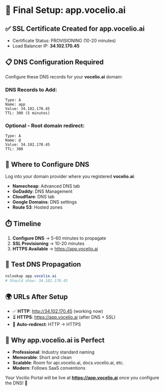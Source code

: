 # 🚀 Final Setup: app.vocelio.ai

## ✅ **SSL Certificate Created for app.vocelio.ai**
- Certificate Status: PROVISIONING (10-20 minutes)
- Load Balancer IP: **34.102.170.45**

## 📋 **DNS Configuration Required**
Configure these DNS records for your **vocelio.ai** domain:

### DNS Records to Add:
```dns
Type: A
Name: app
Value: 34.102.170.45  
TTL: 300 (5 minutes)
```

### Optional - Root domain redirect:
```dns  
Type: A
Name: @
Value: 34.102.170.45
TTL: 300
```

## 🔧 **Where to Configure DNS**
Log into your domain provider where you registered **vocelio.ai**:

- **Namecheap**: Advanced DNS tab
- **GoDaddy**: DNS Management  
- **Cloudflare**: DNS tab
- **Google Domains**: DNS settings
- **Route 53**: Hosted zones

## ⏱️ **Timeline**
1. **Configure DNS** → 5-60 minutes to propagate
2. **SSL Provisioning** → 10-20 minutes  
3. **HTTPS Available** → https://app.vocelio.ai

## 🧪 **Test DNS Propagation**
```powershell
nslookup app.vocelio.ai
# Should show: 34.102.170.45
```

## 🌍 **URLs After Setup**
- ✅ **HTTP**: http://34.102.170.45 (working now)
- ⏳ **HTTPS**: https://app.vocelio.ai (after DNS + SSL)
- 🔄 **Auto-redirect**: HTTP → HTTPS

## 🎯 **Why app.vocelio.ai is Perfect**
- **Professional**: Industry standard naming
- **Memorable**: Short and clean  
- **Scalable**: Room for api.vocelio.ai, docs.vocelio.ai, etc.
- **Modern**: Follows SaaS conventions

Your Vocilio Portal will be live at **https://app.vocelio.ai** once you configure the DNS! 🎉
